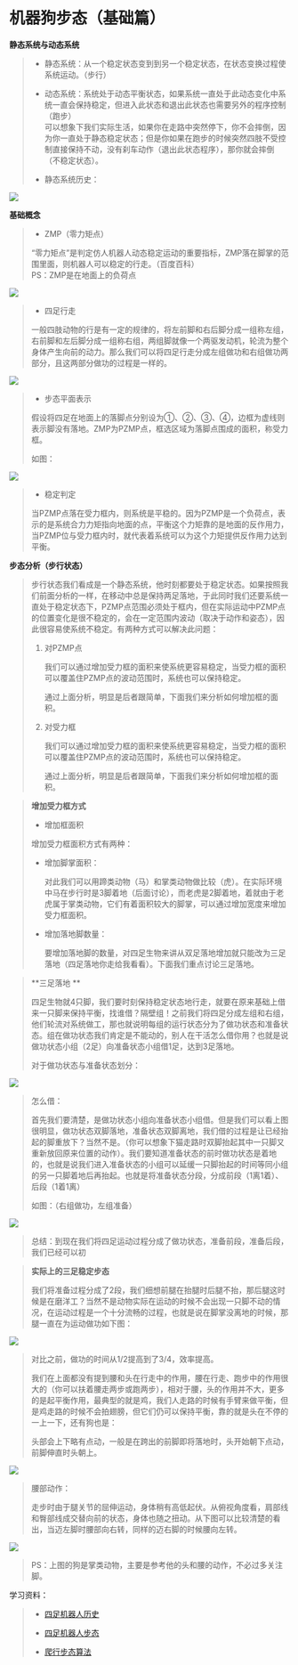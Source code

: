 # 机器狗步态（基础篇） 

**静态系统与动态系统**

>- 静态系统：从一个稳定状态变到到另一个稳定状态，在状态变换过程使系统运动。（步行）
>
>- 动态系统：系统处于动态平衡状态，如果系统一直处于此动态变化中系统一直会保持稳定，但进入此状态和退出此状态也需要另外的程序控制（跑步）  
>可以想象下我们实际生活，如果你在走路中突然停下，你不会摔倒，因为你一直处于静态稳定状态；但是你如果在跑步的时候突然四肢不受控制直接保持不动，没有刹车动作（退出此状态程序），那你就会摔倒（不稳定状态）。
>
>- 静态系统历史：
>

![](/pic/ch7/7.4.1/1.png)

**基础概念**

>- ZMP（零力矩点）
>
>“零力矩点”是判定仿人机器人动态稳定运动的重要指标，ZMP落在脚掌的范围里面，则机器人可以稳定的行走。（百度百科）  
>PS：ZMP是在地面上的负荷点

![](/pic/ch7/7.4.1/2.png)

>-  四足行走
>
>一般四肢动物的行是有一定的规律的，将左前脚和右后脚分成一组称左组，右前脚和左后脚分成一组称右组，两组脚就像一个两驱发动机，轮流为整个身体产生向前的动力。那么我们可以将四足行走分成左组做功和右组做功两部分，且这两部分做功的过程是一样的。
>

![](/pic/ch7/7.4.1/3.png)

>- 步态平面表示
>
>假设将四足在地面上的落脚点分别设为①、②、③、④，边框为虚线则表示脚没有落地。ZMP为PZMP点，框选区域为落脚点围成的面积，称受力框。
>
>如图：
>

![](/pic/ch7/7.4.1/4.png)

>- 稳定判定
>
> 当PZMP点落在受力框内，则系统是平稳的。因为PZMP是一个负荷点，表示的是系统合力力矩指向地面的点，平衡这个力矩靠的是地面的反作用力，当PZMP位与受力框内时，就代表着系统可以为这个力矩提供反作用力达到平衡。

**步态分析（步行状态）**

>步行状态我们看成是一个静态系统，他时刻都要处于稳定状态。如果按照我们前面分析的一样，在移动中总是保持两足落地，于此同时我们还要系统一直处于稳定状态下，PZMP点范围必须处于框内，但在实际运动中PZMP点的位置变化是很不稳定的，会在一定范围内波动（取决于动作和姿态），因此很容易使系统不稳定。有两种方式可以解决此问题：
>
> 1. 对PZMP点
>
>    我们可以通过增加受力框的面积来使系统更容易稳定，当受力框的面积可以覆盖住PZMP点的波动范围时，系统也可以保持稳定。
>
>    通过上面分析，明显是后者跟简单，下面我们来分析如何增加框的面积。
>
> 2. 对受力框
>
>    我们可以通过增加受力框的面积来使系统更容易稳定，当受力框的面积可以覆盖住PZMP点的波动范围时，系统也可以保持稳定。
>
>    通过上面分析，明显是后者跟简单，下面我们来分析如何增加框的面积。

> **增加受力框方式**
>
>- 增加框面积
>
>  增加受力框面积方式有两种：
>
>  - 增加脚掌面积：
>
>    对此我们可以用蹄类动物（马）和掌类动物做比较（虎）。在实际环境中马在步行时是3脚着地（后面讨论），而老虎是2脚着地，着就由于老虎属于掌类动物，它们有着面积较大的脚掌，可以通过增加宽度来增加受力框面积。
>
>  - 增加落地脚数量：
>
>    要增加落地脚的数量，对四足生物来讲从双足落地增加就只能改为三足落地（四足落地你走给我看看）。下面我们重点讨论三足落地。

>  **三足落地 **
>
>  四足生物就4只脚，我们要时刻保持稳定状态地行走，就要在原来基础上借来一只脚来保持平衡，找谁借？隔壁组！之前我们将四足分成左组和右组，他们轮流对系统做工，那也就说明每组的运行状态分为了做功状态和准备状态。组在做功状态我们肯定是不能动的，别人在干活怎么借你用？也就是说做功状态小组（2足）向准备状态小组借1足，达到3足落地。
>
>  对于做功状态与准备状态划分：
>

![](/pic/ch7/7.4.1/5.png)

>  怎么借：
>
>  首先我们要清楚，是做功状态小组向准备状态小组借。但是我们可以看上图很明显，做功状态双脚落地，准备状态双脚离地，我们借的过程是让已经抬起的脚重放下？当然不是。（你可以想象下猫走路时双脚抬起其中一只脚又重新放回原来位置的动作）。我们要知道准备状态的前时做功状态是着地的，也就是说我们进入准备状态的小组可以延缓一只脚抬起的时间等同小组的另一只脚着地后再抬起。也就是将准备状态分段，分成前段（1离1着）、后段（1着1离）
>
>  如图：（右组做功，左组准备）
>

![](/pic/ch7/7.4.1/6.png)

>  总结：到现在我们将四足运动过程分成了做功状态，准备前段，准备后段，我们已经可以初

>**实际上的三足稳定步态**
>
>  我们将准备过程分成了2段，我们细想前腿在抬腿时后腿不抬，那后腿这时候是在磨洋工？当然不是动物实际在运动的时候不会出现一只脚不动的情况，在运动过程是一个十分流畅的过程，也就是说在脚掌没离地的时候，那腿一直在为运动做功如下图： 
>

![](/pic/ch7/7.4.1/7.png)

>  对比之前，做功的时间从1/2提高到了3/4，效率提高。
>
>  我们在上面都没有提到腰和头在行走中的作用，腰在行走、跑步中的作用很大的（你可以扶着腰走两步或跑两步），相对于腰，头的作用并不大，更多的是起平衡作用，最典型的就是鸡，我们人走路的时候有手臂来做平衡，但是鸡走路的时候不会拍翅膀，但它们仍可以保持平衡，靠的就是头在不停的一上一下，还有狗也是：
>
>  头部会上下略有点动，一般是在跨出的前脚即将落地时，头开始朝下点动，前脚伸直时头朝上。
>

![](/pic/ch7/7.4.1/8.png)

>  腰部动作：
>
>  走步时由于腿关节的屈伸运动，身体稍有高低起伏。从俯视角度看，肩部线和臀部线成交替向前的状态，身体也随之扭动。从下图可以比较清楚的看出，当迈左脚时腰部向右转，同样的迈右脚的时候腰向左转。
>

![](/pic/ch7/7.4.1/9.png)

>  PS：上图的狗是掌类动物，主要是参考他的头和腰的动作，不必过多关注脚。

学习资料：

>- [四足机器人历史](https://zhuanlan.zhihu.com/p/64307902?utm_source=wechat_session&utm_medium=social&utm_oi=1018782322031820800&from=singlemessage) 
>
>- [四足机器人步态](https://zhuanlan.zhihu.com/p/68664688?utm_source=wechat_session&utm_medium=social&utm_oi=1018782322031820800&from=singlemessage)
>
>- [爬行步态算法](https://zhuanlan.zhihu.com/p/71542169?utm_source=wechat_session&utm_medium=social&utm_oi=1018782322031820800&from=singlemessage)
